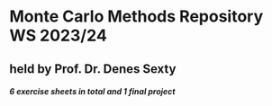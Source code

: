 # Monte Carlo Methods Repository WS 2023/24 
## held by Prof. Dr. Denes Sexty
##### 6 exercise sheets in total and 1 final project
